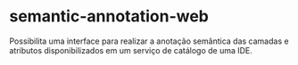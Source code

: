 # semantic-annotation-web
Possibilita uma interface para realizar a anotação semântica das camadas e atributos disponibilizados em um serviço de catálogo de uma IDE.
